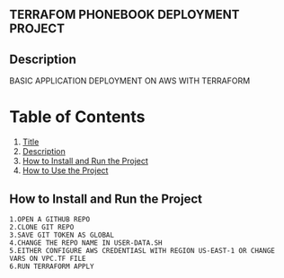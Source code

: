  ## TERRAFOM PHONEBOOK DEPLOYMENT PROJECT

 ## Description
 BASIC  APPLICATION DEPLOYMENT ON AWS WITH TERRAFORM
 # Table of Contents
 
1. [Title](#Flask-Hello-World-Application)
2. [Description](#Description)
3. [How to Install and Run the Project](#How-to-Install-and-Run-the-Project)
4. [How to Use the Project](#How-to-Use-the-Project) 


 ## How to Install and Run the Project
```git
1.OPEN A GITHUB REPO
2.CLONE GIT REPO
3.SAVE GIT TOKEN AS GLOBAL 
4.CHANGE THE REPO NAME IN USER-DATA.SH
5.EITHER CONFIGURE AWS CREDENTIASL WITH REGION US-EAST-1 OR CHANGE VARS ON VPC.TF FILE
6.RUN TERRAFORM APPLY 
```
